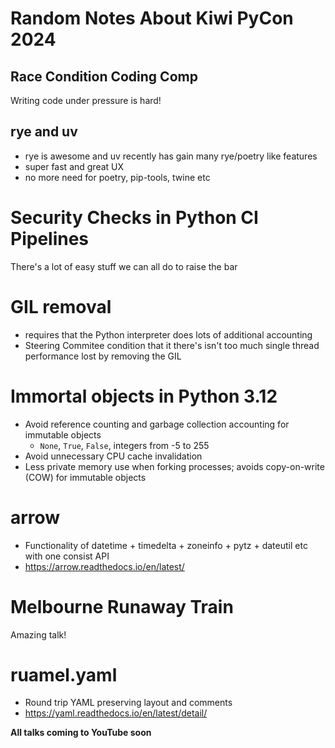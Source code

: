 # Random Notes About Kiwi PyCon 2024  

## Race Condition Coding Comp

Writing code under pressure is hard!


## rye and uv

- rye is awesome and uv recently has gain many rye/poetry like features
- super fast and great UX
- no more need for poetry, pip-tools, twine etc


# Security Checks in Python CI Pipelines

There's a lot of easy stuff we can all do to raise the bar


# GIL removal

- requires that the Python interpreter does lots of additional accounting
- Steering Commitee condition that it there's isn't too much single thread performance lost by removing the GIL


# Immortal objects in Python 3.12

- Avoid reference counting and garbage collection accounting for immutable objects
  * `None`, `True`, `False`, integers from -5 to 255
- Avoid unnecessary CPU cache invalidation
- Less private memory use when forking processes; avoids copy-on-write (COW) for immutable objects

# arrow

- Functionality of datetime + timedelta + zoneinfo + pytz + dateutil etc with one consist API
- https://arrow.readthedocs.io/en/latest/

# Melbourne Runaway Train

Amazing talk!


# ruamel.yaml

- Round trip YAML preserving layout and comments
- https://yaml.readthedocs.io/en/latest/detail/

**All talks coming to YouTube soon**
